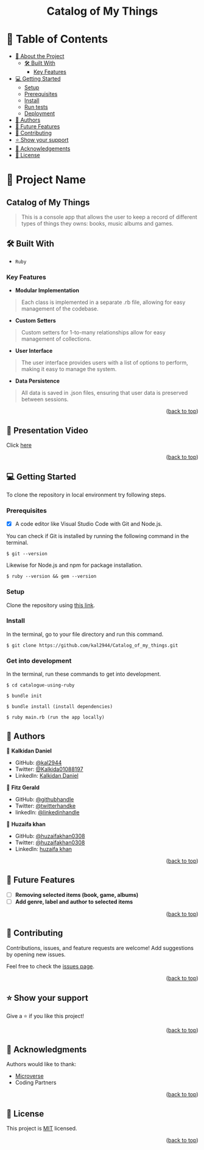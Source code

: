 
<a name="readme-top"></a>

<div align="center">

  <h1><b>Catalog of My Things</b></h1>

</div>

# 📗 Table of Contents

- [📖 About the Project](#about-project)
  - [🛠 Built With](#built-with)
    - [Key Features](#key-features)
- [💻 Getting Started](#getting-started)
  - [Setup](#setup)
  - [Prerequisites](#prerequisites)
  - [Install](#install)
  - [Run tests](#run-tests)
  - [Deployment](#triangular_flag_on_post-deployment)
- [👥 Authors](#authors)
- [🔭 Future Features](#future-features)
- [🤝 Contributing](#contributing)
- [⭐️ Show your support](#support)
- [🙏 Acknowledgements](#acknowledgements)
- [📝 License](#license)

# 📖 Project Name

## Catalog of My Things
>This is a console app that allows the user to keep a record of different types of things they owns: books, music albums and games.

## 🛠 Built With <a name="built-with"></a>

- `Ruby`

### Key Features <a name="key-features"></a>

- **Modular Implementation**

> Each class is implemented in a separate .rb file, allowing for easy management of the codebase.

- **Custom Setters**

> Custom setters for 1-to-many relationships allow for easy management of collections.

- **User Interface**

> The user interface provides users with a list of options to perform, making it easy to manage the system.

- **Data Persistence**

> All data is saved in .json files, ensuring that user data is preserved between sessions.

<p align="right">(<a href="#readme-top">back to top</a>)</p>

## 🚀 Presentation Video<a name="live-demo"></a>

Click [here](https://drive.google.com/file/d/1rXClRrp-YVRYE70YvGX6l6iSaKHihfOs/view?usp=share_link) 

<p align="right">(<a href="#readme-top">back to top</a>)</p>

<!-- GETTING STARTED -->

## 💻 Getting Started
To clone the repository in local environment try following steps.

### Prerequisites

- [x] A code editor like Visual Studio Code with Git and Node.js.

You can check if Git is installed by running the following command in the terminal.
```
$ git --version
```

Likewise for Node.js and npm for package installation.
```
$ ruby --version && gem --version
```
### Setup

Clone the repository using [this link](https://github.com/kal2944/Catalog_of_my_things.git).

### Install

In the terminal, go to your file directory and run this command.

```
$ git clone https://github.com/kal2944/Catalog_of_my_things.git
```
### Get into development

In the terminal, run these commands to get into development.
```
$ cd catalogue-using-ruby

$ bundle init

$ bundle install (install dependencies)

$ ruby main.rb (run the app locally)
```

## 👥 Authors <a name="authors"></a>

👤 **Kalkidan Daniel**

- GitHub: [@kal2944](https://github.com/kal2944)
- Twitter: [@Kalkida01088197](https://twitter.com/Kalkida01088197)
- LinkedIn: [Kalkidan Daniel](https://www.linkedin.com/in/kalkidan-daniel-b2a204238/)


👤 **Fitz Gerald**

- GitHub: [@githubhandle](https://github.com/fitz95/)
- Twitter: [@twitterhandke](https://twitter.com/nsonggerald/)
- linkedIn: [@linkedinhandle](https://www.linkedin.com/in/nsong-asoh/)


👤 **Huzaifa khan**

- GitHub: [@huzaifakhan0308](https://github.com/huzaifakhan0308)
- Twitter: [@huzaifakhan0308](https://twitter.com/home?lang=en)
- LinkedIn: [huzaifa khan](https://www.linkedin.com/in/huzaifa-khan-938140256/)


<p align="right">(<a href="#readme-top">back to top</a>)</p>

## 🔭 Future Features <a name="future-features"></a>

- [ ] **Removing selected items (book, game, albums)**
- [ ] **Add genre, label and author to selected items**

<p align="right">(<a href="#readme-top">back to top</a>)</p>

## 🤝 Contributing <a name="contributing"></a>

Contributions, issues, and feature requests are welcome! Add suggestions by opening new issues.

Feel free to check the [issues page](https://github.com/kal2944/Catalog_of_my_things.git).

<p align="right">(<a href="#readme-top">back to top</a>)</p>

## ⭐️ Show your support <a name="support"></a>

Give a ⭐️ if you like this project!

<p align="right">(<a href="#readme-top">back to top</a>)</p>

## 🙏 Acknowledgments <a name="acknowledgements"></a>

Authors would like to thank:
- [Microverse](https://www.microverse.org/)
- Coding Partners

<p align="right">(<a href="#readme-top">back to top</a>)</p>

## 📝 License <a name="license"></a>

This project is [MIT](./LICENCE) licensed.

<p align="right">(<a href="#readme-top">back to top</a>)</p>
